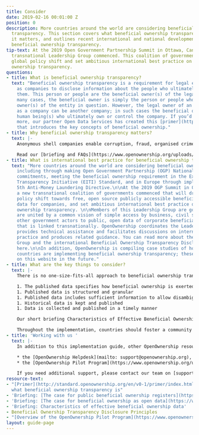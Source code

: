```yaml
---
title: Consider
date: 2019-02-16 00:01:00 Z
position: 0
description: More countries around the world are considering beneficial ownership
  transparency. This section covers what beneficial ownership transparency is, why
  it matters, and outlines recent international and national developments towards
  beneficial ownership transparency.
tip-text: At the 2019 Open Government Partnership Summit in Ottawa, Canada, a new
  transnational Leadership Group commenced. This coalition of governments will drive
  global policy shift and set ambitious international best practice on beneficial
  ownership transparency.
questions:
- title: What is beneficial ownership transparency?
  text: "Beneficial ownership transparency is a requirement for legal entities such
    as companies to disclose information about the people who ultimately own or control
    them. This person or people are the beneficial owner(s) of the legal entity. \n\nIn
    many cases, the beneficial owner is simply the person or people who are legal
    owner(s) of the entity in question. However, the legal owner of an entity such
    as a company can be another company; in such cases the beneficial owner is the
    human being(s) who ultimately own or control the company. If you’d like to learn
    more, our partner Open Data Services has created this [primer](http://standard.openownership.org/en/v0-1/primer/index.html)
    that introduces the key concepts of beneficial ownership."
- title: Why beneficial ownership transparency matters?
  text: |-
    Anonymous shell companies enable corruption, fraud, organised crime and tax evasion. This undermines trust in companies and discourages investment. Public access to high quality data on who owns companies is essential to prevent corruption, organised crime and tax evasion. It improves the business environment by increasing competitiveness and reducing risk, and helps businesses and governments understand who they are doing business with.

    Read our [briefing and FAQs](https://www.openownership.org/uploads/the-case-for-public-beneficial-ownership.pdf) on why public beneficial ownership registers are important.
- title: What is international best practice for beneficial ownership transparency?
  text: "More countries around the world are considering beneficial ownership transparency,
    including through making Open Government Partnership (OGP) National Action Plan
    commitments, meeting the beneficial ownership requirement in the Extractive Industries
    Transparency Initiative (EITI) Standard, and in Europe through implementing the
    5th Anti-Money Laundering Directive.\n\nAt the 2019 OGP Summit in Ottawa, Canada,
    a new transnational coalition of governments commenced that will drive a global
    policy shift towards free, open source publicly accessible beneficial ownership
    data for companies, and set ambitious international best practice on beneficial
    ownership transparency. \n\nMembers of this Leadership Group are governments that
    are united by a common vision of simple access by business, civil society, and
    other government actors to public, open data of corporate beneficial ownership
    that is linked transnationally. OpenOwnership coordinates the Leadership Group,
    provides technical assistance and facilitates discussions on international best
    practice and produces related guidance. You can read more about the Leadership
    Group and the international Beneficial Ownership Transparency Disclosure Principles
    here.\n\nIn addition, OpenOwnership is compiling case studies of how particular
    countries are implementing beneficial ownership transparency; these will be available
    on this website in the future."
- title: What are the key things to consider?
  text: |-
    There is no one-size-fits-all approach to beneficial ownership transparency, but there are some characteristics of effective beneficial ownership data that help drive policy impact across most contexts. These are:

    1. The published data specifies how beneficial ownership is exerted, and the percentage ownership
    1. Published data is structured and granular
    1. Published data includes sufficient information to allow disambiguation
    1. Historical data is kept and published
    1. Data is collected and published in a timely manner

    Our short briefing Characteristics of Effective Beneficial Ownership Data discusses recommendations for implementing each characteristic, and may serve as a useful summary of key things to think about when considering beneficial ownership transparency.

    Throughout the implementation, countries should foster a community of people and organisations - across government, business and civil society - who use beneficial ownership data for public good, and who can contribute to ongoing refinements and improvements of your beneficial ownership transparency policy. This will help sustain and improve policy impact over time.
- title: 'Working with us '
  text: |-
    In addition to this implementation guide, other OpenOwnership resources are:

    * the [OpenOwnership Helpdesk](mailto: support@openownership.org), which provides support with a range of technical and policy issues
    * the [OpenOwnership Pilot Program](https://www.openownership.org/uploads/pilot-program-summary-of-metholodogy.pdf), which provides in kind technical assistance to governments implementing beneficial ownership transparency

    If you need additional support, please contact our team on [support@openownership.org](mailto:support@openownership.org).
resource-text:
- "[Primer](http://standard.openownership.org/en/v0-1/primer/index.html) outlining
  what beneficial ownership transparency is"
- 'Briefing: [The case for public beneficial ownership registers](https://www.openownership.org/uploads/the-case-for-public-beneficial-ownership.pdf)'
- 'Briefing: [The case for beneficial ownership as open data](https://www.openownership.org/uploads/briefing-on-beneficial-ownership-as-open-data.pdf)'
- 'Briefing: Characteristics of effective beneficial ownership data'
- Beneficial Ownership Transparency Disclosure Principles
- "[Overview of the OpenOwnership Pilot Program](https://www.openownership.org/uploads/pilot-program-summary-of-metholodogy.pdf)"
layout: guide-page
---
```


